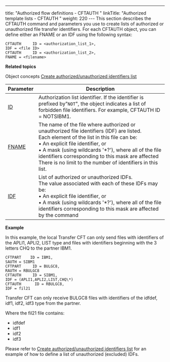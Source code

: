 ---
title: "Authorized flow definitions - CFTAUTH  "
linkTitle: "Authorized template lists - CFTAUTH "
weight: 220
--- <span id="Listing_model_file_identifiers__IDF_"></span>This section describes
the CFTAUTH command and parameters you use to create lists of authorized or unauthorized file transfer identifiers. For each CFTAUTH object, you can define either an FNAME or an IDF using the following syntax:

```
CFTAUTH     ID = <authorization_list_1>,
IDF = <file ID>
CFTAUTH     ID = <authorization_list_2>,
FNAME = <filename>
```

****Related
topics****

Object concepts
[](../../../../concepts/cft_configuration_concepts_start_here/authorization_list_concepts)[Create
authorized/unauthorized identifiers list](../../../../concepts/cft_configuration_concepts_start_here/authorization_list_concepts)

| Parameter  | Description  |
| --- | --- |
| [ID](../../../command_summary/parameter_intro/id) | Authorization list identifier. If the identifier is prefixed by"<code>NOT</code>", the object indicates a list of forbidden file identifiers. For example, CFTAUTH ID = NOTSIBM1. |
| [FNAME](../../../command_summary/parameter_intro/fname) | The name of the file where authorized or unauthorized file identifiers (IDF) are listed.<br/> Each element of the list in this file can be:<br/> • An explicit file identifier, or<br/> • A mask (using wildcards '*?'), where all of the file identifiers corresponding to this mask are affected<br/> There is no limit to the number of identifiers in this list. |
| [IDF](../../../command_summary/parameter_intro/idf) | List of authorized or unauthorized IDFs.<br/> The value associated with each of these IDFs may be:<br/> • An explicit file identifier, or<br/> • A mask (using wildcards '*?'), where all of the file identifiers corresponding to this mask are affected by the command |

****<span id="CFTAUTH_example"></span>Example****

In this example, the local Transfer CFT can only send files with identifiers of the APLI1, APLI2, LIST type and files with
identifiers beginning with the 3 letters CHQ to the partner
IBM1.

```
CFTPART    ID = IBM1,
SAUTH = SIBM1
CFTPART     ID = BULGC8,
RAUTH = RBULGC8
CFTAUTH     ID = SIBM1,
IDF = (APLI1,APLI2,LIST,CHQ\*)
CFTAUTH      ID = RBULGC8,
IDF = fil21
```

Transfer CFT can only receive BULGC8 files with identifiers
of the idfdef, idf1, idf2, idf3 type from the partner.

Where the fil21 file contains:

- idfdef
- idf1
- idf2
- idf3

Please refer to [Create
authorized/unauthorized identifiers list](../../../../concepts/cft_configuration_concepts_start_here/authorization_list_concepts) for an example of how to define a list of unauthorized (excluded) IDFs.
